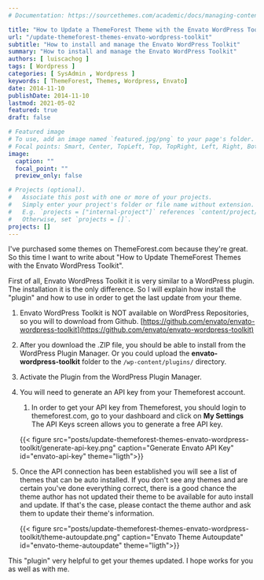 ```yaml
---
# Documentation: https://sourcethemes.com/academic/docs/managing-content/

title: "How to Update a ThemeForest Theme with the Envato WordPress Toolkit"
url: "/update-themeforest-themes-envato-wordpress-toolkit"
subtitle: "How to install and manage the Envato WordPress Toolkit"
summary: "How to install and manage the Envato WordPress Toolkit"
authors: [ luiscachog ]
tags: [ Wordpress ]
categories: [ SysAdmin , Wordpress ]
keywords: [ ThemeForest, Themes, Wordpress, Envato]
date: 2014-11-10
publishDate: 2014-11-10
lastmod: 2021-05-02
featured: true
draft: false

# Featured image
# To use, add an image named `featured.jpg/png` to your page's folder.
# Focal points: Smart, Center, TopLeft, Top, TopRight, Left, Right, BottomLeft, Bottom, BottomRight.
image:
  caption: ""
  focal_point: ""
  preview_only: false

# Projects (optional).
#   Associate this post with one or more of your projects.
#   Simply enter your project's folder or file name without extension.
#   E.g. `projects = ["internal-project"]` references `content/project/deep-learning/index.md`.
#   Otherwise, set `projects = []`.
projects: []
---
```


I've purchased some themes on ThemeForest.com because they're great. So this time I want to write about "How to Update ThemeForest Themes with the Envato WordPress Toolkit".

First of all, Envato WordPress Toolkit it is very similar to a WordPress plugin.
The installation it is the only difference. So I will explain how install the "plugin" and how to use in order to get the last update from your theme.

1. Envato WordPress Toolkit is NOT available on WordPress Repositories, so you will to download from Github. [https://github.com/envato/envato-wordpress-toolkit](https://github.com/envato/envato-wordpress-toolkit)

1. After you download the .ZIP file, you should be able to install from the WordPress Plugin Manager. Or you could upload the **envato-wordpress-toolkit** folder to the `/wp-content/plugins/` directory.

1. Activate the Plugin from the WordPress Plugin Manager.

1. You will need to generate an API key from your Themeforest account.

    1. In order to get your API key from Themeforest, you should login to themeforest.com, go to your dashboard and click on **My Settings** The API Keys screen allows you to generate a free API key.

    {{< figure src="posts/update-themeforest-themes-envato-wordpress-toolkit/generate-api-key.png" caption="Generate Envato API Key" id="envato-api-key" theme="ligth">}}

1. Once the API connection has been established you will see a list of themes that can be auto installed.
  If you don't see any themes and are certain you've done everything correct, there is a good chance the theme author has not updated their theme to be available for auto install and update.
  If that's the case, please contact the theme author and ask them to update their theme's information.

    {{< figure src="posts/update-themeforest-themes-envato-wordpress-toolkit/theme-autoupdate.png" caption="Envato Theme Autoupdate" id="envato-theme-autoupdate" theme="ligth">}}

This "plugin" very helpful to get your themes updated. I hope works for you as well as with me.
